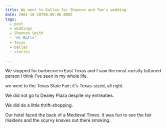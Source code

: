 ```yaml
---
title: We went to Dallas for Shannon and Tom's wedding.
date: 2001-10-20T08:00:00.000Z
tags:
  - post 
  - weddings
  - Shannon Smith
  - 'Hi-Balls'
  - Texas
  - Dallas
  - stories

---
```


We stopped for barbecue in East Texas and I saw the most racistly tattooed person I think I've seen in my whole life.

we went to the Texas State Fair; it's Texas-sized, all right.

We did not go to Dealey Plaza despite my entreaties.

We did do a little thrift-shopping.

Our hotel faced the back of a Medieval Times. It was fun to see the fair maidens and the scurvy knaves out there smoking.